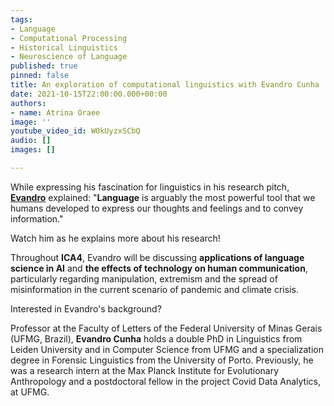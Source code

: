 ```yaml
---
tags:
- Language
- Computational Processing
- Historical Linguistics
- Neuroscience of Language
published: true
pinned: false
title: An exploration of computational linguistics with Evandro Cunha
date: 2021-10-15T22:00:00.000+00:00
authors:
- name: Atrina Oraee
image: ''
youtube_video_id: W0kUyzxSCbQ
audio: []
images: []

---
```

While expressing his fascination for linguistics in his research pitch, [**Evandro**](/fellows#cunha "Evandro Cunha") explained: "**Language** is arguably the most powerful tool that we humans developed to express our thoughts and feelings and to convey information."

Watch him as he explains more about his research!

Throughout **ICA4**, Evandro will be discussing **applications of language science in AI** and **the effects of technology on human communication**, particularly regarding manipulation, extremism and the spread of misinformation in the current scenario of pandemic and climate crisis.

Interested in Evandro's background?

Professor at the Faculty of Letters of the Federal University of Minas Gerais (UFMG, Brazil), **Evandro Cunha** holds a double PhD in Linguistics from Leiden University and in Computer Science from UFMG and a specialization degree in Forensic Linguistics from the University of Porto. Previously, he was a research intern at the Max Planck Institute for Evolutionary Anthropology and a postdoctoral fellow in the project Covid Data Analytics, at UFMG.